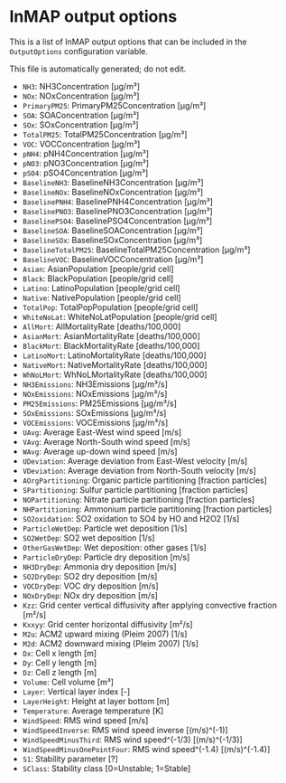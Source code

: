 # InMAP output options

This is a list of InMAP output options that can be included in the `OutputOptions` configuration variable.

This file is automatically generated; do not edit.

* `NH3`: NH3Concentration [μg/m³]
* `NOx`: NOxConcentration [μg/m³]
* `PrimaryPM25`: PrimaryPM25Concentration [μg/m³]
* `SOA`: SOAConcentration [μg/m³]
* `SOx`: SOxConcentration [μg/m³]
* `TotalPM25`: TotalPM25Concentration [μg/m³]
* `VOC`: VOCConcentration [μg/m³]
* `pNH4`: pNH4Concentration [μg/m³]
* `pNO3`: pNO3Concentration [μg/m³]
* `pSO4`: pSO4Concentration [μg/m³]
* `BaselineNH3`: BaselineNH3Concentration [μg/m³]
* `BaselineNOx`: BaselineNOxConcentration [μg/m³]
* `BaselinePNH4`: BaselinePNH4Concentration [μg/m³]
* `BaselinePNO3`: BaselinePNO3Concentration [μg/m³]
* `BaselinePSO4`: BaselinePSO4Concentration [μg/m³]
* `BaselineSOA`: BaselineSOAConcentration [μg/m³]
* `BaselineSOx`: BaselineSOxConcentration [μg/m³]
* `BaselineTotalPM25`: BaselineTotalPM25Concentration [μg/m³]
* `BaselineVOC`: BaselineVOCConcentration [μg/m³]
* `Asian`: AsianPopulation [people/grid cell]
* `Black`: BlackPopulation [people/grid cell]
* `Latino`: LatinoPopulation [people/grid cell]
* `Native`: NativePopulation [people/grid cell]
* `TotalPop`: TotalPopPopulation [people/grid cell]
* `WhiteNoLat`: WhiteNoLatPopulation [people/grid cell]
* `AllMort`: AllMortalityRate [deaths/100,000]
* `AsianMort`: AsianMortalityRate [deaths/100,000]
* `BlackMort`: BlackMortalityRate [deaths/100,000]
* `LatinoMort`: LatinoMortalityRate [deaths/100,000]
* `NativeMort`: NativeMortalityRate [deaths/100,000]
* `WhNoLMort`: WhNoLMortalityRate [deaths/100,000]
* `NH3Emissions`: NH3Emissions [μg/m³/s]
* `NOxEmissions`: NOxEmissions [μg/m³/s]
* `PM25Emissions`: PM25Emissions [μg/m³/s]
* `SOxEmissions`: SOxEmissions [μg/m³/s]
* `VOCEmissions`: VOCEmissions [μg/m³/s]
* `UAvg`: Average East-West wind speed [m/s]
* `VAvg`: Average North-South wind speed [m/s]
* `WAvg`: Average up-down wind speed [m/s]
* `UDeviation`: Average deviation from East-West velocity [m/s]
* `VDeviation`: Average deviation from North-South velocity [m/s]
* `AOrgPartitioning`: Organic particle partitioning [fraction particles]
* `SPartitioning`: Sulfur particle partitioning [fraction particles]
* `NOPartitioning`: Nitrate particle partitioning [fraction particles]
* `NHPartitioning`: Ammonium particle partitioning [fraction particles]
* `SO2oxidation`: SO2 oxidation to SO4 by HO and H2O2 [1/s]
* `ParticleWetDep`: Particle wet deposition [1/s]
* `SO2WetDep`: SO2 wet deposition [1/s]
* `OtherGasWetDep`: Wet deposition: other gases [1/s]
* `ParticleDryDep`: Particle dry deposition [m/s]
* `NH3DryDep`: Ammonia dry deposition [m/s]
* `SO2DryDep`: SO2 dry deposition [m/s]
* `VOCDryDep`: VOC dry deposition [m/s]
* `NOxDryDep`: NOx dry deposition [m/s]
* `Kzz`: Grid center vertical diffusivity after applying convective fraction [m²/s]
* `Kxxyy`: Grid center horizontal diffusivity [m²/s]
* `M2u`: ACM2 upward mixing (Pleim 2007) [1/s]
* `M2d`: ACM2 downward mixing (Pleim 2007) [1/s]
* `Dx`: Cell x length [m]
* `Dy`: Cell y length [m]
* `Dz`: Cell z length [m]
* `Volume`: Cell volume [m³]
* `Layer`: Vertical layer index [-]
* `LayerHeight`: Height at layer bottom [m]
* `Temperature`: Average temperature [K]
* `WindSpeed`: RMS wind speed [m/s]
* `WindSpeedInverse`: RMS wind speed inverse [(m/s)^(-1)]
* `WindSpeedMinusThird`: RMS wind speed^(-1/3) [(m/s)^(-1/3)]
* `WindSpeedMinusOnePointFour`: RMS wind speed^(-1.4) [(m/s)^(-1.4)]
* `S1`: Stability parameter [?]
* `SClass`: Stability class [0=Unstable; 1=Stable]
